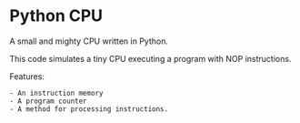 # Python CPU

A small and mighty CPU written in Python.

This code simulates a tiny CPU executing a program with NOP instructions.

Features:

    - An instruction memory
    - A program counter
    - A method for processing instructions.